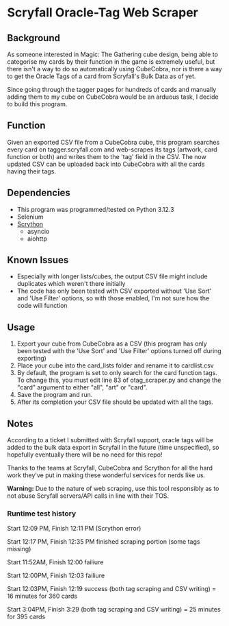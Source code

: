 # Scryfall Oracle-Tag Web Scraper
## Background
As someone interested in Magic: The Gathering cube design, being able to categorise my cards by their function in the game is extremely useful, but there isn't a way to do so automatically using CubeCobra, nor is there a way to get the Oracle Tags of a card from Scryfall's Bulk Data as of yet. 

Since going through the tagger pages for hundreds of cards and manually adding them to my cube on CubeCobra would be an arduous task, I decide to build this program.

## Function
Given an exported CSV file from a CubeCobra cube, this program searches every card on tagger.scryfall.com and web-scrapes its tags (artwork, card function or both) and writes them to the 'tag' field in the CSV. The now updated CSV can be uploaded back into CubeCobra with all the cards having their tags.

## Dependencies
- This program was programmed/tested on Python 3.12.3
- Selenium
- [Scrython](https://github.com/NandaScott/Scrython/tree/main)
    - asyncio
    - aiohttp

## Known Issues
- Especially with longer lists/cubes, the output CSV file might include duplicates which weren't there initially
- The code has only been tested with CSV exported without 'Use Sort' and 'Use Filter' options, so with those enabled, I'm not sure how the code will function

## Usage
1. Export your cube from CubeCobra as a CSV (this program has only been tested with the 'Use Sort' and 'Use Filter' options turned off during exporting)
2. Place your cube into the card_lists folder and rename it to cardlist.csv
3. By default, the program is set to only search for the card function tags. To change this, you must edit line 83 of otag_scraper.py and change the "card" argument to either "all", "art" or "card".
4. Save the program and run.
5. After its completion your CSV file should be updated with all the tags.

## Notes
According to a ticket I submitted with Scryfall support, oracle tags will be added to the bulk data export in Scryfall in the future (time unspecified), so hopefully eventually there will be no need for this repo!

Thanks to the teams at Scryfall, CubeCobra and Scrython for all the hard work they've put in making these wonderful services for nerds like us.

**Warning:** Due to the nature of web scraping, use this tool responsibly as to not abuse Scryfall servers/API calls in line with their TOS.

### Runtime test history
Start 12:09 PM, Finish 12:11 PM (Scrython error)

Start 12:17 PM, Finish 12:35 PM finished scraping portion (some tags missing)

Start 11:52AM, Finish 12:00 failiure

Start 12:00PM, Finish 12:03 failiure

Start 12:03PM, Finish 12:19 success (both tag scraping and CSV writing) = 16 minutes for 360 cards

Start 3:04PM, Finish 3:29 (both tag scraping and CSV writing) = 25 minutes for 395 cards